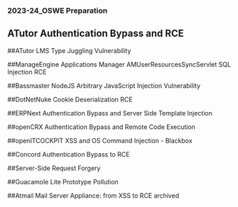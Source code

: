 ### 2023-24_OSWE Preparation

## ATutor Authentication Bypass and RCE

##ATutor LMS Type Juggling Vulnerability

##ManageEngine Applications Manager AMUserResourcesSyncServlet SQL Injection RCE

##Bassmaster NodeJS Arbitrary JavaScript Injection Vulnerability

##DotNetNuke Cookie Deserialization RCE

##ERPNext Authentication Bypass and Server Side Template Injection

##openCRX Authentication Bypass and Remote Code Execution

##openITCOCKPIT XSS and OS Command Injection - Blackbox

##Concord Authentication Bypass to RCE

##Server-Side Request Forgery

##Guacamole Lite Prototype Pollution

##Atmail Mail Server Appliance: from XSS to RCE archived

